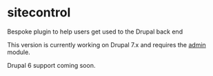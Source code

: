 # sitecontrol
Bespoke plugin to help users get used to the Drupal back end

This version is currently working on Drupal 7.x and requires the [admin](https://www.drupal.org/project/admin) module.

Drupal 6 support coming soon.